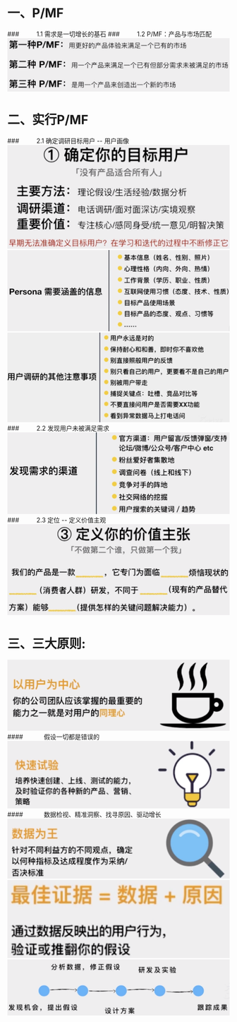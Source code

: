 # 一、P/MF
###&nbsp;&nbsp;&nbsp;&nbsp;&nbsp;&nbsp;&nbsp;&nbsp;&nbsp;&nbsp;1.1 需求是一切增长的基石
###&nbsp;&nbsp;&nbsp;&nbsp;&nbsp;&nbsp;&nbsp;&nbsp;&nbsp;&nbsp;1.2 P/MF：产品与市场匹配
![](/assets/QQ20190720-223116@2x.png)
# 二、实行P/MF
###&nbsp;&nbsp;&nbsp;&nbsp;&nbsp;&nbsp;&nbsp;&nbsp;&nbsp;&nbsp;2.1 确定调研目标用户 -- 用户画像
![](/assets/QQ20190720-223858@2x.png)
![](/assets/QQ20190720-224804@2x.png)
![](/assets/QQ20190720-225124@2x.jpg)
###&nbsp;&nbsp;&nbsp;&nbsp;&nbsp;&nbsp;&nbsp;&nbsp;&nbsp;&nbsp;2.2 发现用户未被满足需求
![](/assets/QQ20190720-225714@2x.png)
###&nbsp;&nbsp;&nbsp;&nbsp;&nbsp;&nbsp;&nbsp;&nbsp;&nbsp;&nbsp;2.3 定位 -- 定义价值主观
![](/assets/QQ20190720-230936@2x.png)





# 三、三大原则: 

![](/assets/QQ20190720-173052@2x.png)
####&nbsp;&nbsp;&nbsp;&nbsp;&nbsp;&nbsp;&nbsp;&nbsp;&nbsp;&nbsp;&nbsp;&nbsp;假设一切都是错误的
![](/assets/QQ20190720-175011@2x.png)
####&nbsp;&nbsp;&nbsp;&nbsp;&nbsp;&nbsp;&nbsp;&nbsp;&nbsp;&nbsp;&nbsp;&nbsp;数据检视、精准洞察、找寻原因、驱动增长
![](/assets/QQ20190720-180324@2x.png)
![](/assets/QQ20190720-180542@2x.png)
![](/assets/QQ20190720-181331@2x.png)












